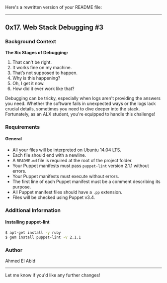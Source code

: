 Here's a rewritten version of your README file:

---

## 0x17. Web Stack Debugging #3

### Background Context

**The Six Stages of Debugging:**
1. That can't be right.
2. It works fine on my machine.
3. That’s not supposed to happen.
4. Why is this happening?
5. Oh, I get it now.
6. How did it ever work like that?

Debugging can be tricky, especially when logs aren't providing the answers you need. Whether the software fails in unexpected ways or the logs lack crucial details, sometimes you need to dive deeper into the stack. Fortunately, as an ALX student, you're equipped to handle this challenge!

### Requirements

#### General
- All your files will be interpreted on Ubuntu 14.04 LTS.
- Each file should end with a newline.
- A `README.md` file is required at the root of the project folder.
- Your Puppet manifests must pass `puppet-lint` version 2.1.1 without errors.
- Your Puppet manifests must execute without errors.
- The first line of each Puppet manifest must be a comment describing its purpose.
- All Puppet manifest files should have a `.pp` extension.
- Files will be checked using Puppet v3.4.

### Additional Information

#### Installing puppet-lint
```bash
$ apt-get install -y ruby
$ gem install puppet-lint -v 2.1.1
```

### Author
Ahmed El Abid

---

Let me know if you'd like any further changes!
